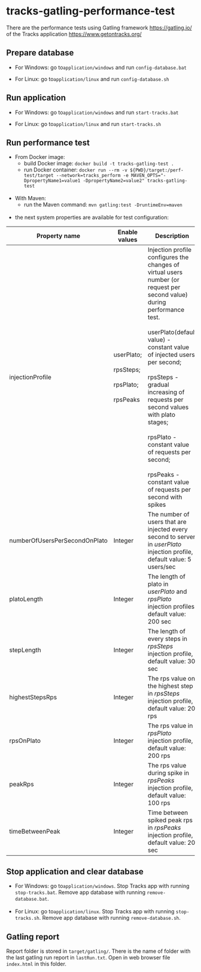 # tracks-gatling-performance-test

There are the performance tests using Gatling framework https://gatling.io/ of the Tracks application 
https://www.getontracks.org/

## Prepare database
- For Windows: go to`application/windows` and run `config-database.bat`


- For Linux: go to`application/linux` and run `config-database.sh`

## Run application
- For Windows: go to`application/windows` and run `start-tracks.bat`


- For Linux: go to`application/linux` and run `start-tracks.sh`

## Run performance test

- From Docker image:
    - build Docker image: ```docker build -t tracks-gatling-test .```<br>
    - run Docker container: ```docker run --rm -v ${PWD}/target:/perf-test/target --network=tracks_perform -e MAVEN_OPTS="-DpropertyName1=value1 -DpropertyName2=value2" tracks-gatling-test```<br><br>
- With Maven:
    - run the Maven command: ```mvn gatling:test -DruntimeEnv=maven```<br><br>
- the next system properties are available for test configuration:<br>

| Property name                   | Enable values                                                | Description                                                                                                                                                                                                                                                                                                                                                                                                               |
|---------------------------------|--------------------------------------------------------------|---------------------------------------------------------------------------------------------------------------------------------------------------------------------------------------------------------------------------------------------------------------------------------------------------------------------------------------------------------------------------------------------------------------------------|
| injectionProfile                | userPlato;<br><br>rpsSteps;<br><br>rpsPlato;<br><br>rpsPeaks | Injection profile configures the changes of virtual users number (or request per second value) during performance test.<br><br>userPlato(default value) - constant value of injected users per second;<br><br>rpsSteps - gradual increasing of requests per second values with plato stages;<br><br>rpsPlato - constant value of requests per second;<br><br>rpsPeaks - constant value of requests per second with spikes |
| numberOfUsersPerSecondOnPlato   | Integer                                                      | The number of users that are injected every second to server in *userPlato* injection profile, default value: 5 users/sec                                                                                                                                                                                                                                                                                                 |
| platoLength                     | Integer                                                      | The length of plato in *userPlato* and *rpsPlato* injection profiles, default value: 200 sec                                                                                                                                                                                                                                                                                                                              |
| stepLength                      | Integer                                                      | The length of every steps in *rpsSteps* injection profile, default value: 30 sec                                                                                                                                                                                                                                                                                                                                          |
| highestStepsRps                 | Integer                                                      | The rps value on the highest step in *rpsSteps* injection profile, default value: 20 rps                                                                                                                                                                                                                                                                                                                                  |
| rpsOnPlato                      | Integer                                                      | The rps value in *rpsPlato* injection profile, default value: 200 rps                                                                                                                                                                                                                                                                                                                                                     |
| peakRps                         | Integer                                                      | The rps value during spike in *rpsPeaks* injection profile, default value: 100 rps                                                                                                                                                                                                                                                                                                                                        |
| timeBetweenPeak                 | Integer                                                      | Time between spiked peak rps in *rpsPeaks* injection profile, default value: 20 sec                                                                                                                                                                                                                                                                                                                                       | 

## Stop application and clear database
- For Windows: go to`application/windows`. Stop Tracks app with running `stop-tracks.bat`. 
Remove app database with running `remove-database.bat`.<br><br>
- For Linux: go to`application/linux`. Stop Tracks app with running `stop-tracks.sh`. 
Remove app database with running `remove-database.sh`.

## Gatling report

Report folder is stored in `target/gatling/`. There is the name of folder with the last gatling
run report in `lastRun.txt`. Open in web browser file `index.html` in this folder.
